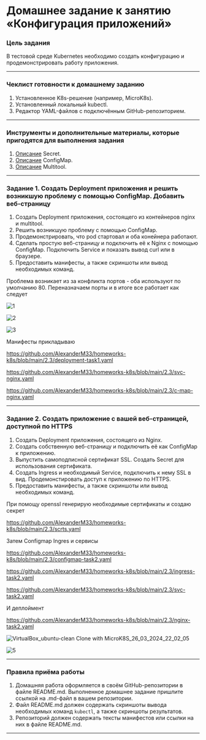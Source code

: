 # Домашнее задание к занятию «Конфигурация приложений»

### Цель задания

В тестовой среде Kubernetes необходимо создать конфигурацию и продемонстрировать работу приложения.

------

### Чеклист готовности к домашнему заданию

1. Установленное K8s-решение (например, MicroK8s).
2. Установленный локальный kubectl.
3. Редактор YAML-файлов с подключённым GitHub-репозиторием.

------

### Инструменты и дополнительные материалы, которые пригодятся для выполнения задания

1. [Описание](https://kubernetes.io/docs/concepts/configuration/secret/) Secret.
2. [Описание](https://kubernetes.io/docs/concepts/configuration/configmap/) ConfigMap.
3. [Описание](https://github.com/wbitt/Network-MultiTool) Multitool.

------

### Задание 1. Создать Deployment приложения и решить возникшую проблему с помощью ConfigMap. Добавить веб-страницу

1. Создать Deployment приложения, состоящего из контейнеров nginx и multitool.
2. Решить возникшую проблему с помощью ConfigMap.
3. Продемонстрировать, что pod стартовал и оба конейнера работают.
4. Сделать простую веб-страницу и подключить её к Nginx с помощью ConfigMap. Подключить Service и показать вывод curl или в браузере.
5. Предоставить манифесты, а также скриншоты или вывод необходимых команд.


Проблема возникает из за конфликта портов  - оба используют по умолчанию 80. Переназначаем порты и в итоге все работает как следует

![1](https://github.com/AlexanderM33/homeworks-k8s/assets/122460278/f43d3843-cacf-4829-b659-5af19a2f85e8)

![2](https://github.com/AlexanderM33/homeworks-k8s/assets/122460278/ff01c8fe-082c-432e-9f2c-bbc8ad843e46)

![3](https://github.com/AlexanderM33/homeworks-k8s/assets/122460278/e8945904-8cec-4bae-ad78-a92e0ec45338)

Манифесты прикладываю

https://github.com/AlexanderM33/homeworks-k8s/blob/main/2.3/deployment-task1.yaml

https://github.com/AlexanderM33/homeworks-k8s/blob/main/2.3/svc-nginx.yaml

https://github.com/AlexanderM33/homeworks-k8s/blob/main/2.3/c-map-nginx.yaml


------

### Задание 2. Создать приложение с вашей веб-страницей, доступной по HTTPS 

1. Создать Deployment приложения, состоящего из Nginx.
2. Создать собственную веб-страницу и подключить её как ConfigMap к приложению.
3. Выпустить самоподписной сертификат SSL. Создать Secret для использования сертификата.
4. Создать Ingress и необходимый Service, подключить к нему SSL в вид. Продемонстировать доступ к приложению по HTTPS. 
4. Предоставить манифесты, а также скриншоты или вывод необходимых команд.

При помощу openssl генерирую необходимые сертификаты и создаю секрет

https://github.com/AlexanderM33/homeworks-k8s/blob/main/2.3/scrts.yaml

Затем Configmap Ingres и сервисы

https://github.com/AlexanderM33/homeworks-k8s/blob/main/2.3/configmap-task2.yaml

https://github.com/AlexanderM33/homeworks-k8s/blob/main/2.3/ingress-task2.yaml

https://github.com/AlexanderM33/homeworks-k8s/blob/main/2.3/svc-task2.yaml

И деплоймент

https://github.com/AlexanderM33/homeworks-k8s/blob/main/2.3/nginx-task2.yaml


![VirtualBox_ubuntu-clean Clone with MicroK8S_26_03_2024_22_02_05](https://github.com/AlexanderM33/homeworks-k8s/assets/122460278/49069850-91f1-4491-96c2-ee16265d5cbb)

![5](https://github.com/AlexanderM33/homeworks-k8s/assets/122460278/6f95ba07-94bc-46fb-8f04-c15c4f9f5450)





------

### Правила приёма работы

1. Домашняя работа оформляется в своём GitHub-репозитории в файле README.md. Выполненное домашнее задание пришлите ссылкой на .md-файл в вашем репозитории.
2. Файл README.md должен содержать скриншоты вывода необходимых команд `kubectl`, а также скриншоты результатов.
3. Репозиторий должен содержать тексты манифестов или ссылки на них в файле README.md.

------
